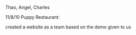 Thao, Angel, Charles

11/8/10
Puppy Restaurant:

created a website as a team based on the demo given to us
